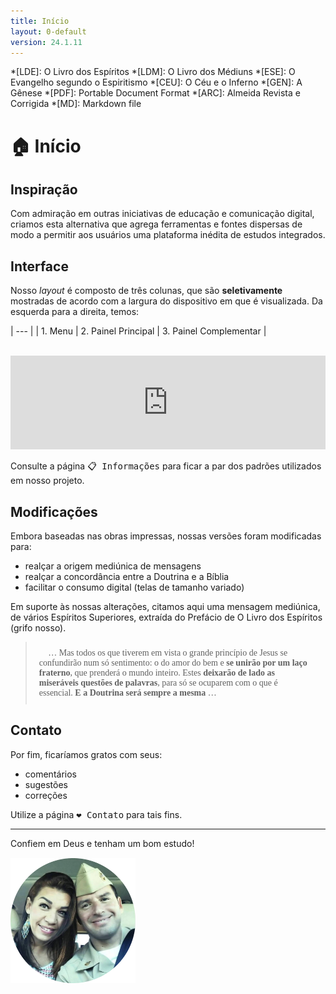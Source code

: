 ```yaml
---
title: Início
layout: 0-default
version: 24.1.11
---
```


<style>
#ff-se-btn *,
#ff-sa-btn *,
#ff-mo-btn * { 
    color: #aaa !important;
}    
</style>

*[LDE]: O Livro dos Espíritos
*[LDM]: O Livro dos Médiuns
*[ESE]: O Evangelho segundo o Espiritismo
*[CEU]: O Céu e o Inferno
*[GEN]: A Gênese
*[PDF]: Portable Document Format
*[ARC]: Almeida Revista e Corrigida
*[MD]: Markdown file

# <span class="emoji">🏠</span> Início

## Inspiração 

Com admiração em outras iniciativas de educação e comunicação digital, criamos esta alternativa que agrega ferramentas e fontes dispersas de modo a permitir aos usuários uma plataforma inédita de estudos integrados.

## Interface

Nosso <i>layout</i> é composto de três colunas, que são **seletivamente** mostradas de acordo com a largura do dispositivo em que é visualizada. Da esquerda para a direita, temos:

| --- |
| 1. Menu | 2. Painel Principal | 3. Painel Complementar  |

<br>

<iframe style="filter: none" src="https://docs.google.com/presentation/d/e/2PACX-1vRESbamVWKVF0_u4WuiG5c4dksBqoLB8F4JR7PYJbIKSZwUIgUilb5MtxrbbvdQpkNvtTEs_iQO0XMW/embed?start=true&loop=true&delayms=2000" frameborder="0" width="100%" height="40%%" allowfullscreen="true" mozallowfullscreen="true" webkitallowfullscreen="true"></iframe>

Consulte a página <kbd><a href="./2-info.html" style="text-decoration: none;"><span class="emoji">📋</span> Informações</a></kbd> para ficar a par dos padrões utilizados em nosso projeto.

## Modificações

Embora baseadas nas obras impressas, nossas versões foram modificadas para:

- realçar a origem mediúnica de mensagens
- realçar a concordância entre a Doutrina e a Bíblia
- facilitar o consumo digital (telas de tamanho variado)

Em suporte às nossas alterações, citamos aqui uma mensagem mediúnica, de vários Espíritos Superiores, extraída do Prefácio de O Livro dos Espíritos (grifo nosso).

<blockquote class="spirit" style="font-family: 'Roboto Serif', serif; padding: 10px 20px">
<span class="emoji">👻</span> … Mas todos os que tiverem em vista o grande princípio de Jesus se confundirão num só sentimento: o do amor do bem e <strong>se unirão por um laço fraterno</strong>, que prenderá o mundo inteiro. Estes <strong>deixarão de lado as miseráveis questões de palavras</strong>, para só se ocuparem com o que é essencial. <strong>E a Doutrina será sempre a mesma</strong> … </blockquote>

<!--
## Contato

Caso tenha alguma dúvida, entre em contato utilizando o botão do chat (canto inferior direito). 

<!--
<img src="./images/crisp-logo.svg" width="30" height="30" alt="botão do crisp chat" style="all: unset; height: 30px; vertical-align: text-bottom;">
-->

## Contato

Por fim, ficaríamos gratos com seus:

- comentários
- sugestões
- correções

Utilize a página <kbd><a href="./4-contact.html" style="text-decoration: none;"><span class="emoji">❤️</span> Contato</a></kbd> para tais fins.

---

Confiem em Deus e tenham um bom estudo!

Mai & Sergio
{:.cursive}

<img src="../assets/images/us-round.jpg" width="200" height="200" alt="foto do casal" style="all: unset; background-color: transparent;  margin-top: -30px; width: 200px; overflow:clip !important">

<p>&nbsp;</p>

